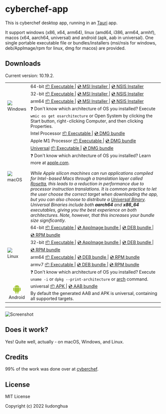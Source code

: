 # cyberchef-app

This is cyberchef desktop app, running in an [Tauri](https://tauri.studio/) app.

It support windows (x86, x64, arm64), linux (amd64, i386, arm64, armhf), macos (x64, aarch64, universal) and android (apk, aab in universal). One single portable executable file or bundles/installers (msi/nsis for windows, deb/AppImage/rpm for linux, dmg for macos) are provided.

## Downloads

Current version: 10.19.2.

<table class="is-fullwidth">
</thead>
<tbody>
</tbody>
  <tr>
    <td>
      <img src="./.github/images/windows.png" width="24"><br />
      Windows
    </td>
    <td>
      <span>64-bit</span>
      <a href="https://github.com/liudonghua123/cyberchef-app/releases/latest/download/cyberchef-app-windows-10.19.2_x64.exe">
        📦 Executable
      </a> |
      <a href="https://github.com/liudonghua123/cyberchef-app/releases/latest/download/cyberchef-app-windows-10.19.2_x64.msi">
        💿 MSI Installer
      </a> |
      <a href="https://github.com/liudonghua123/cyberchef-app/releases/latest/download/cyberchef-app-windows-10.19.2_x64-setup.exe">
        💿 NSIS Installer
      </a><br />
      <span>32-bit</span>
      <a href="https://github.com/liudonghua123/cyberchef-app/releases/latest/download/cyberchef-app-windows-10.19.2_x86.exe">
        📦 Executable
      </a> |
      <a href="https://github.com/liudonghua123/cyberchef-app/releases/latest/download/cyberchef-app-windows-10.19.2_x86.msi">
        💿 MSI Installer
      </a> |
      <a href="https://github.com/liudonghua123/cyberchef-app/releases/latest/download/cyberchef-app-windows-10.19.2_x86-setup.exe">
        💿 NSIS Installer
      </a><br />
      <span>arm64</span>
      <a href="https://github.com/liudonghua123/cyberchef-app/releases/latest/download/cyberchef-app-windows-10.19.2_arm64.exe">
        📦 Executable
      </a> |
      <a href="https://github.com/liudonghua123/cyberchef-app/releases/latest/download/cyberchef-app-windows-10.19.2_arm64_en-US.msi
">
        💿 MSI Installer
      </a> |
      <a href="https://github.com/liudonghua123/cyberchef-app/releases/latest/download/cyberchef-app-windows-10.19.2_arm64-setup.exe">
        💿 NSIS Installer
      </a><br />
      <span>
        ❓ Don't know which architecture of OS you installed? Execute <code>wmic os get osarchitecture</code> or Open System by clicking the Start button, right-clicking Computer, and then clicking Properties.
      </span>
    </td>
  </tr>
  <tr>
    <td>
      <img src="./.github/images/macos.png" width="24"><br />
      macOS
    </td>
    <td>
      <span>Intel Processor</span>
      <a href="https://github.com/liudonghua123/cyberchef-app/releases/latest/download/cyberchef-app-macos-10.19.2_x64">
        📦 Executable
      </a> |
      <a href="https://github.com/liudonghua123/cyberchef-app/releases/latest/download/cyberchef-app-macos-10.19.2_x64.dmg">
        💿 DMG bundle
      </a><br />
      <span>Apple M1 Processor</span>
      <a href="https://github.com/liudonghua123/cyberchef-app/releases/latest/download/cyberchef-app-macos-10.19.2_aarch64">
        📦 Executable
      </a> |
      <a href="https://github.com/liudonghua123/cyberchef-app/releases/latest/download/cyberchef-app-macos-10.19.2_aarch64.dmg">
        💿 DMG bundle
      </a><br />
      <span><a href="https://developer.apple.com/documentation/apple-silicon/building-a-universal-macos-binary">Universal</a></span>
      <a href="https://github.com/liudonghua123/cyberchef-app/releases/latest/download/cyberchef-app-macos-10.19.2_universal">
        📦 Executable
      </a> |
      <a href="https://github.com/liudonghua123/cyberchef-app/releases/latest/download/cyberchef-app-macos-10.19.2_universal.dmg">
        💿 DMG bundle
      </a><br />
      <span>
        ❓ Don't know which architecture of OS you installed? Learn more at <a href="https://support.apple.com/en-us/HT211814">apple.com</a>.
      </span><br />
      <br />
      <i>
      While Apple silicon machines can run applications compiled for Intel-based Macs through a translation layer called <a href="https://support.apple.com/en-gb/HT211861">Rosetta</a>, this leads to a reduction in performance due to processor instruction translations. It is common practice to let the user choose the correct target when downloading the app, but you can also choose to distribute a <a href="https://developer.apple.com/documentation/apple-silicon/building-a-universal-macos-binary">Universal Binary</a>. Universal Binaries include both <b>aarch64</b> and <b>x86_64</b> executables, giving you the best experience on both architectures. Note, however, that this increases your bundle size significantly.
      </i>
    </td>
  </tr>
  <tr>
    <td>
      <img src="./.github/images/linux.png" width="24"><br />
      Linux
    </td>
    <td>
      <span>64-bit</span>
      <a href="https://github.com/liudonghua123/cyberchef-app/releases/latest/download/cyberchef-app-linux-10.19.2_amd64">
        📦 Executable
      </a> |
      <a href="https://github.com/liudonghua123/cyberchef-app/releases/latest/download/cyberchef-app-linux-10.19.2_amd64.AppImage">
        💿 AppImage bundle
      </a> |
      <a href="https://github.com/liudonghua123/cyberchef-app/releases/latest/download/cyberchef-app-linux-10.19.2_amd64.deb">
        💿 DEB bundle
      </a> |
      <a href="https://github.com/liudonghua123/cyberchef-app/releases/latest/download/cyberchef-app-linux-10.19.2.x86_64.rpm">
        💿 RPM bundle
      </a><br />
      <span>32-bit</span>
      <a href="https://github.com/liudonghua123/cyberchef-app/releases/latest/download/cyberchef-app-linux-10.19.2_i386">
        📦 Executable
      </a> |
      <a href="https://github.com/liudonghua123/cyberchef-app/releases/latest/download/cyberchef-app-linux-10.19.2_i386.AppImage">
        💿 AppImage bundle
      </a> |
      <a href="https://github.com/liudonghua123/cyberchef-app/releases/latest/download/cyberchef-app-linux-10.19.2_i386.deb">
        💿 DEB bundle
      </a> |
      <a href="https://github.com/liudonghua123/cyberchef-app/releases/latest/download/cyberchef-app-linux-10.19.2.i386.rpm">
        💿 RPM bundle
      </a><br />
      <span>arm64</span>
      <a href="https://github.com/liudonghua123/cyberchef-app/releases/latest/download/cyberchef-app-linux-10.19.2_arm64">
        📦 Executable
      </a> |
      <a href="https://github.com/liudonghua123/cyberchef-app/releases/latest/download/cyberchef-app-linux-10.19.2_arm64.deb">
        💿 DEB bundle
      </a> |
      <a href="https://github.com/liudonghua123/cyberchef-app/releases/latest/download/cyberchef-app-linux-10.19.2.aarch64.rpm">
        💿 RPM bundle
      </a><br />
      <span>armv7</span>
      <a href="https://github.com/liudonghua123/cyberchef-app/releases/latest/download/cyberchef-app-linux-10.19.2_armhf">
        📦 Executable
      </a> |
      <a href="https://github.com/liudonghua123/cyberchef-app/releases/latest/download/cyberchef-app-linux-10.19.2_armhf.deb">
        💿 DEB bundle
      </a> |
      <a href="https://github.com/liudonghua123/cyberchef-app/releases/latest/download/cyberchef-app-linux-10.19.2.armhfp.rpm">
        💿 RPM bundle
      </a><br />
      <span>
        ❓ Don't know which architecture of OS you installed? Execute <code>uname -i</code> or <code>dpkg --print-architecture</code> or <a href="https://www.man7.org/linux/man-pages/man1/arch.1.html">arch</a> command.
      </span>
    </td>
  </tr>
  <tr>
    <td align="center">
      <img src="./.github/images/android.png" width="24"><br />
      Android
    </td>
    <td>
      <span>universal</span>
      <a href="https://github.com/liudonghua123/cyberchef-app/releases/latest/download/cyberchef-app-android-10.19.2-universal-release-unsigned.apk">
        📦 APK
      </a> |
      <a href="https://github.com/liudonghua123/cyberchef-app/releases/latest/download/cyberchef-app-android-10.19.2-universal-release.aab">
        💿 AAB bundle
      </a><br />
      <span>By default the generated AAB and APK is universal, containing all supported targets.</span>
    </td>
  </tr>
</table>

<hr />

![Screenshot](./.github/images/preview.png)

## Does it work?

Yes! Quite well, actually - on macOS, Windows, and Linux.

## Credits

99% of the work was done over at [cyberchef](https://github.com/gchq/CyberChef).

## License

MIT License

Copyright (c) 2022 liudonghua
